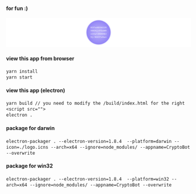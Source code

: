 #### for fun :)

![logo](logo-readme.png)

#### view this app from browser

```
yarn install
yarn start
```

#### view this app (electron)

```
yarn build // you need to modify the /build/index.html for the right <script src="">
electron .
```

#### package for darwin

```
electron-packager . --electron-version=1.8.4  --platform=darwin --icon=./logo.icns --arch=x64 --ignore=node_modules/ --appname=CryptoBot --overwrite
```

#### package for win32

```
electron-packager . --electron-version=1.8.4  --platform=win32 --arch=x64 --ignore=node_modules/ --appname=CryptoBot --overwrite
```
